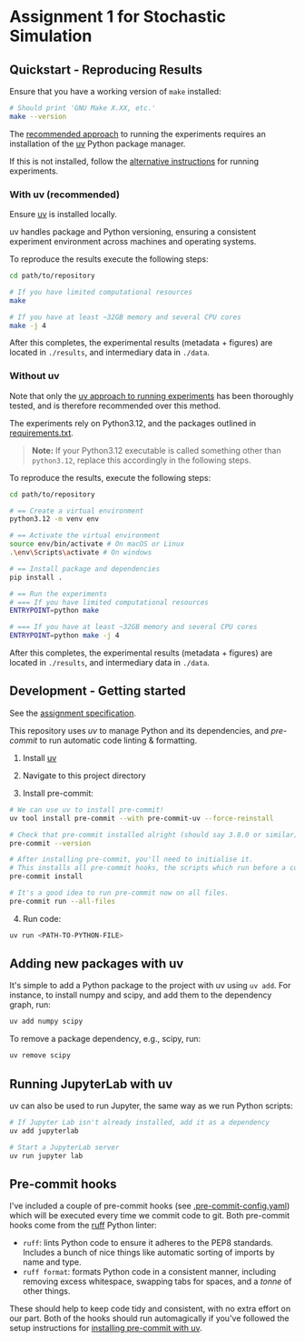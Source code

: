 # Assignment 1 for Stochastic Simulation

## Quickstart - Reproducing Results

Ensure that you have a working version of `make` installed:

```zsh
# Should print 'GNU Make X.XX, etc.'
make --version
```

The [recommended approach](#with-uv-recommended) to running the experiments requires an installation of the [uv](https://github.com/astral-sh/uv) Python package manager.

If this is not installed, follow the [alternative instructions](#without-uv) for running experiments.

### With uv (recommended)

Ensure [uv](https://github.com/astral-sh/uv) is installed locally.

uv handles package and Python versioning, ensuring a consistent experiment environment across machines and operating systems.

To reproduce the results execute the following steps:

```zsh
cd path/to/repository

# If you have limited computational resources
make

# If you have at least ~32GB memory and several CPU cores
make -j 4
```

After this completes, the experimental results (metadata + figures) are located in `./results`, and intermediary data in `./data`.

### Without uv

Note that only the [uv approach to running experiments](#with-uv-recommended) has been thoroughly tested, and is therefore recommended over this method. 

The experiments rely on Python3.12, and the packages outlined in [requirements.txt](requirements.txt).

> **Note:** If your Python3.12 executable is called something other than `python3.12`, replace this accordingly in the following steps.

To reproduce the results, execute the following steps:

```zsh
cd path/to/repository

# == Create a virtual environment
python3.12 -m venv env

# == Activate the virtual environment
source env/bin/activate # On macOS or Linux
.\env\Scripts\activate # On windows

# == Install package and dependencies
pip install .

# == Run the experiments
# === If you have limited computational resources
ENTRYPOINT=python make

# === If you have at least ~32GB memory and several CPU cores
ENTRYPOINT=python make -j 4
```

After this completes, the experimental results (metadata + figures) are located in `./results`, and intermediary data in `./data`.


## Development - Getting started
See the [assignment specification](assignment_spec.pdf).

This repository uses _uv_ to manage Python and its dependencies, and _pre-commit_ to run
automatic code linting & formatting.

1. Install [uv](https://github.com/astral-sh/uv)

2. Navigate to this project directory

3. Install pre-commit:

```zsh
# We can use uv to install pre-commit!
uv tool install pre-commit --with pre-commit-uv --force-reinstall

# Check that pre-commit installed alright (should say 3.8.0 or similar)
pre-commit --version

# After installing pre-commit, you'll need to initialise it.
# This installs all pre-commit hooks, the scripts which run before a commit.
pre-commit install

# It's a good idea to run pre-commit now on all files.
pre-commit run --all-files
```

4. Run code:

```zsh
uv run <PATH-TO-PYTHON-FILE>
```

## Adding new packages with uv

It's simple to add a Python package to the project with uv using `uv add`.
For instance, to install numpy and scipy, and add them to the dependency graph, run:

```zsh
uv add numpy scipy
```

To remove a package dependency, e.g., scipy, run:

```zsh
uv remove scipy
```

## Running JupyterLab with uv

uv can also be used to run Jupyter, the same way as we run Python scripts:

```zsh
# If Jupyter Lab isn't already installed, add it as a dependency
uv add jupyterlab

# Start a JupyterLab server
uv run jupyter lab
```


## Pre-commit hooks

I've included a couple of pre-commit hooks 
(see [.pre-commit-config.yaml](.pre-commit-config.yaml)) which will be executed every 
time we commit code to git. Both pre-commit hooks come from the 
[ruff](https://github.com/astral-sh/ruff) Python linter:
- `ruff`: lints Python code to ensure it adheres to the PEP8 standards. Includes a bunch of nice things like automatic sorting of imports by name and type.
- `ruff format`: formats Python code in a consistent manner, including removing excess whitespace, swapping tabs for spaces, and a _tonne_ of other things.

These should help to keep code tidy and consistent, with no extra effort on our part. 
Both of the hooks should run automagically if you've followed the setup instructions for
[installing pre-commit with uv](#development---getting-started).
